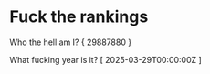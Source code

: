 # Fuck the rankings

Who the hell am I?
{ 29887880 }

What fucking year is it?
[ 2025-03-29T00:00:00Z ]

